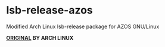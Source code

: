 # lsb-release-azos

Modified Arch Linux lsb-release package for AZOS GNU/Linux

**[ORIGINAL](https://gitlab.archlinux.org/archlinux/packaging/packages/lsb-release) BY ARCH LINUX**
